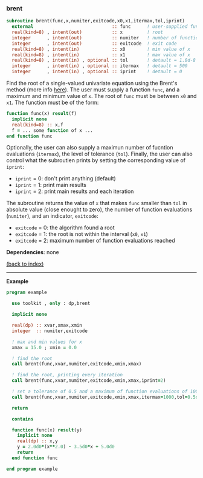 
### brent

```fortran
subroutine brent(func,x,numiter,exitcode,x0,x1,itermax,tol,iprint)
  external                             :: func      ! user-supplied function
  real(kind=8) , intent(out)           :: x         ! root
  integer      , intent(out)           :: numiter   ! number of functions evaluations
  integer      , intent(out)           :: exitcode  ! exit code
  real(kind=8) , intent(in)            :: x0        ! min value of x
  real(kind=8) , intent(in)            :: x1        ! max value of x
  real(kind=8) , intent(in) , optional :: tol       ! detault = 1.0d-8
  integer      , intent(in) , optional :: itermax   ! detault = 500
  integer      , intent(in) , optional :: iprint    ! detault = 0
```

Find the root of a single-valued univariate equation using the Brent's method (more info [here](https://en.wikipedia.org/wiki/Brent%27s_method)). The user must supply a function ```func```, and a maximum and minimum value of ```x```. The root of ```func``` must be between ```x0``` and ```x1```. The function must be of the form:

```fortran
function func(x) result(f)
  implicit none
  real(kind=8) :: x,f
  f = ... some function of x ...
end function func
```

Optionally, the user can also supply a maximun number of fucntion evaluations (```itermax```), the level of tolerance (```tol```). Finally, the user can also control what the subroutien prints by setting the corresponding value of ```iprint```:

- ```iprint``` = 0: don't print anything (default)
- ```iprint``` = 1: print main results
- ```iprint``` = 2: print main results and each iteration

The subroutine returns the value of ```x``` that makes ```func``` smaller than ```tol``` in absolute value (close enought to zero), the number of function evaluations (```numiter```), and an indicator, ```exitcode```:

- ```exitcode``` = 0: the algorithm found a root
- ```exitcode``` = 1: the root is not within the interval (```x0```, ```x1```)
- ```exitcode``` = 2: maximum number of function evaluations reached

**Dependencies**: none

[(back to index)](../inicio.md)

---

**Example**

```fortran
program example

  use toolkit , only : dp,brent

  implicit none

  real(dp) :: xvar,xmax,xmin
  integer  :: numiter,exitcode

  ! max and min values for x
  xmax = 15.0 ; xmin = 0.0

  ! find the root
  call brent(func,xvar,numiter,exitcode,xmin,xmax)

  ! find the root, printing every iteration
  call brent(func,xvar,numiter,exitcode,xmin,xmax,iprint=2)

  ! set a tolerance of 0.5 and a maximum of function evaluations of 1000
  call brent(func,xvar,numiter,exitcode,xmin,xmax,itermax=1000,tol=0.5d0,iprint=2)

  return

  contains

  function func(x) result(y)
    implicit none
    real(dp) :: x,y
    y = 2.0d0*(x**2.0) - 3.5d0*x + 5.0d0
    return
  end function func

end program example
```
